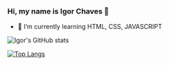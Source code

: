 ### Hi, my name is Igor Chaves 👋



- 🌱 I’m currently learning HTML, CSS, JAVASCRIPT


<!-- [![linkedin](https://img.shields.io/badge/LinkedIn-0077B5?style=for-the-badge&logo=linkedin&logoColor=white)](https://www.linkedin.com/in/igor-chaves-donega-848897264/) -->

![Igor's GitHub stats](https://github-readme-stats.vercel.app/api?username=igor-chaves&show_icons=true&theme=transparent)

[![Top Langs](https://github-readme-stats.vercel.app/api/top-langs/?username=igor-chaves&layout=compact)](https://github.com/anuraghazra/github-readme-stats)

